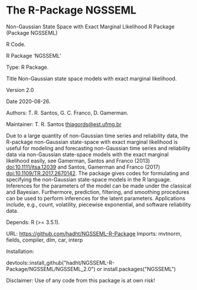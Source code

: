 # The R-Package NGSSEML 

Non-Gaussian State Space with Exact Marginal Likelihood R Package (Package NGSSEML)

R Code.

R Package ‘NGSSEML’

Type: R Package.

Title Non-Gaussian state space models with exact marginal likelihood.

Version 2.0

Date 2020-08-26.

Authors: T. R. Santos, G. C. Franco, D. Gamerman.

Maintainer: T. R. Santos thiagords@est.ufmg.br

 Due to a large quantity of non-Gaussian time series and reliability data, the R-package non-Gaussian state-space with exact marginal likelihood is useful for modeling and forecasting non-Gaussian time series and reliability data via non-Gaussian state-space models with the exact marginal likelihood easily, see Gamerman, Santos and Franco (2013) <doi:10.1111/jtsa.12039> and Santos, Gamerman and Franco (2017) <doi:10.1109/TR.2017.2670142>. The package gives codes for formulating and specifying the non-Gaussian state-space models in the R language. Inferences for the parameters of the model can be made under the classical and Bayesian. Furthermore, prediction, filtering, and smoothing procedures can be used to perform inferences for the latent parameters. Applications include, e.g., count, volatility, piecewise exponential, and software reliability data.

Depends: R (>= 3.5.1).

URL: https://github.com/hadht/NGSSEML-R-Package
Imports: 
    mvtnorm,
    fields,
    compiler,
    dlm,
    car, interp

Installation: 

devtools::install_github("hadht/NGSSEML-R-Package/NGSSEML/NGSSEML_2.0")
or 
install.packages("NGSSEML")

Disclaimer: Use of any code from this package is at own risk!

